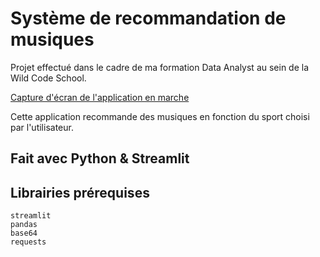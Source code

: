 # Système de recommandation de musiques

Projet effectué dans le cadre de ma formation Data Analyst au sein de la Wild Code School.

[Capture d'écran de l'application en marche](https://github.com/000molly/protojam/blob/main/screenshot_app.png)

Cette application recommande des musiques en fonction du sport choisi par l'utilisateur.

## Fait avec Python & Streamlit

## Librairies prérequises
```
streamlit
pandas
base64
requests
```
